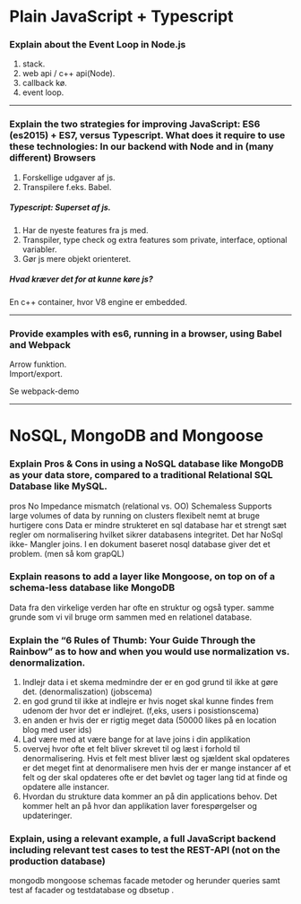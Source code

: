 # Plain JavaScript + Typescript
### Explain about the Event Loop in Node.js
1. stack.  
2. web api / c++ api(Node).  
3. callback kø.  
4. event loop.  

---
### Explain the two strategies for improving JavaScript: ES6 (es2015) + ES7, versus Typescript. What does it require to use these technologies: In our backend with Node and in (many different) Browsers
1. Forskellige udgaver af js.  
2. Transpilere f.eks. Babel.  

##### Typescript: Superset af js. 
1. Har de nyeste features fra js med. 
2. Transpiler, type check og extra features som private, interface, optional variabler.  
3. Gør js mere objekt orienteret.  

##### Hvad kræver det for at kunne køre js?
En c++ container, hvor V8 engine er embedded.

---
### Provide examples with es6, running in a browser, using Babel and Webpack
Arrow funktion.  
Import/export.  

Se webpack-demo  

---
# NoSQL, MongoDB and Mongoose
### Explain Pros & Cons in using a NoSQL database like MongoDB as your data store, compared to a traditional Relational SQL Database like MySQL.

    
pros
    No Impedance mismatch (relational vs. OO)
    Schemaless
    Supports large volumes of data by running on clusters
    flexibelt 
    nemt at bruge 
    hurtigere
cons 
    Data er mindre strukteret 
    en sql database har et strengt sæt regler om normalisering hvilket sikrer databasens integritet. Det har NoSql ikke- 
    Mangler joins. I en dokument baseret nosql database giver det et problem. (men så kom grapQL)


### Explain reasons to add a layer like Mongoose, on top on of a schema-less database like MongoDB
 Data fra den virkelige verden har ofte en struktur og også typer. 
 samme grunde som vi vil bruge orm sammen med en relationel database. 


### Explain the “6 Rules of Thumb: Your Guide Through the Rainbow” as to how and when you would use normalization vs. denormalization.
1. Indlejr data i et skema medmindre der er en god grund til ikke at gøre det. (denormaliszation) (jobscema)
2. en god grund til ikke at indlejre er hvis noget skal kunne findes frem udenom der hvor det er indlejret. (f,eks, users i posistionscema)
3. en anden er hvis der er rigtig meget data (50000 likes på en location blog med user ids)
4. Lad være med at være bange for at lave joins i din applikation
5. overvej hvor ofte et felt bliver skrevet til og læst i forhold til denormalisering. Hvis et felt mest bliver læst og sjældent skal opdateres er det meget fint at denormalisere men hvis der er mange instancer af et felt og der skal opdateres ofte er det bøvlet og tager lang tid at finde og opdatere alle instancer. 
6. Hvordan du strukture data kommer an på din applications behov. Det kommer helt an på hvor dan applikation laver forespørgelser og updateringer. 

### Explain, using a relevant example, a full JavaScript backend including relevant test cases to test the REST-API (not on the production database)

mongodb mongoose schemas facade metoder og herunder queries samt test af facader og testdatabase og dbsetup . 